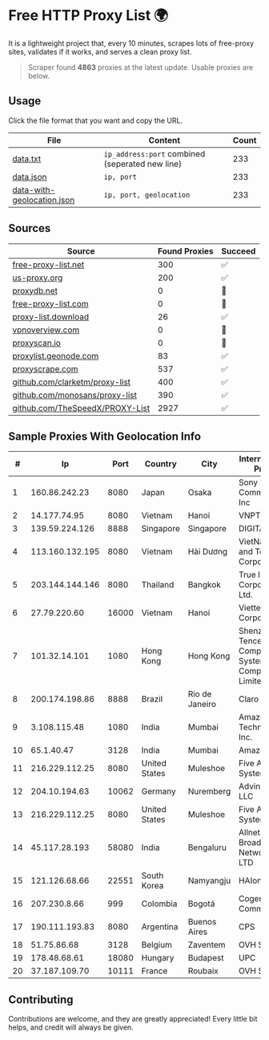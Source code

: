 
# Free HTTP Proxy List 🌍

It is a lightweight project that, every 10 minutes, scrapes lots of free-proxy sites, validates if it works, and serves a clean proxy list.


> Scraper found **4863** proxies at the latest update. Usable proxies are below.

## Usage

Click the file format that you want and copy the URL.


|File|Content|Count|
|----|-------|-----|
|[data.txt](https://raw.githubusercontent.com/themiralay/Proxy-List-World/master/data.txt)|`ip_address:port` combined (seperated new line)|233|
|[data.json](https://raw.githubusercontent.com/themiralay/Proxy-List-World/master/data.json)|`ip, port`|233|
|[data-with-geolocation.json](https://raw.githubusercontent.com/themiralay/Proxy-List-World/master/data-with-geolocation.json)|`ip, port, geolocation`|233|

## Sources

|Source|Found Proxies|Succeed|
|------|-------------|-------|
|[free-proxy-list.net](https://free-proxy-list.net)|300|✅|
|[us-proxy.org](https://www.us-proxy.org)|200|✅|
|[proxydb.net](http://proxydb.net)|0|🚫|
|[free-proxy-list.com](https://free-proxy-list.com/?page=&port=&type%5B%5D=http&type%5B%5D=https&up_time=0&search=Search)|0|🚫|
|[proxy-list.download](https://www.proxy-list.download/HTTP)|26|✅|
|[vpnoverview.com](https://vpnoverview.com/privacy/anonymous-browsing/free-proxy-servers)|0|🚫|
|[proxyscan.io](https://www.proxyscan.io)|0|🚫|
|[proxylist.geonode.com](https://proxylist.geonode.com/api/proxy-list?limit=300&page=1&sort_by=lastChecked&sort_type=desc&protocols=http,https)|83|✅|
|[proxyscrape.com](https://api.proxyscrape.com/v2/?request=displayproxies&protocol=http&timeout=10000&country=all&ssl=all&anonymity=all)|537|✅|
|[github.com/clarketm/proxy-list](https://raw.githubusercontent.com/clarketm/proxy-list/master/proxy-list-raw.txt)|400|✅|
|[github.com/monosans/proxy-list](https://raw.githubusercontent.com/monosans/proxy-list/main/proxies/http.txt)|390|✅|
|[github.com/TheSpeedX/PROXY-List](https://raw.githubusercontent.com/TheSpeedX/PROXY-List/master/http.txt)|2927|✅|


## Sample Proxies With Geolocation Info

|#|Ip|Port|Country|City|Internet Service Provider|
|-|--|----|-------|----|-------------------------|
|1|160.86.242.23|8080|Japan|Osaka|Sony Network Communications Inc|
|2|14.177.74.95|8080|Vietnam|Hanoi|VNPT|
|3|139.59.224.126|8888|Singapore|Singapore|DIGITALOCEAN|
|4|113.160.132.195|8080|Vietnam|Hải Dương|VietNam Post and Telecom Corporation|
|5|203.144.144.146|8080|Thailand|Bangkok|True Internet Corporation CO. Ltd.|
|6|27.79.220.60|16000|Vietnam|Hanoi|Viettel Corporation|
|7|101.32.14.101|1080|Hong Kong|Hong Kong|Shenzhen Tencent Computer Systems Company Limited|
|8|200.174.198.86|8888|Brazil|Rio de Janeiro|Claro S.A|
|9|3.108.115.48|1080|India|Mumbai|Amazon Technologies Inc.|
|10|65.1.40.47|3128|India|Mumbai|Amazon.com|
|11|216.229.112.25|8080|United States|Muleshoe|Five Area Systems, LLC|
|12|204.10.194.63|10062|Germany|Nuremberg|Advin Services LLC|
|13|216.229.112.25|8080|United States|Muleshoe|Five Area Systems, LLC|
|14|45.117.28.193|58080|India|Bengaluru|Allnet Broadband Network PVT LTD|
|15|121.126.68.66|22551|South Korea|Namyangju|HAIonNet|
|16|207.230.8.66|999|Colombia|Bogotá|Cogent Communications|
|17|190.111.193.83|8080|Argentina|Buenos Aires|CPS|
|18|51.75.86.68|3128|Belgium|Zaventem|OVH SAS|
|19|178.48.68.61|18080|Hungary|Budapest|UPC|
|20|37.187.109.70|10111|France|Roubaix|OVH SAS|



## Contributing

Contributions are welcome, and they are greatly appreciated! Every
little bit helps, and credit will always be given.

